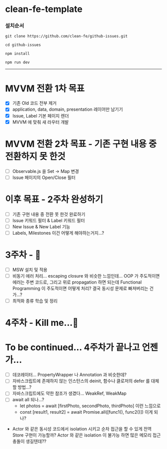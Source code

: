 # clean-fe-template

### 설치순서
```shell
git clone https://github.com/clean-fe/github-issues.git 

cd github-issues

npm install

npm run dev
```

---

# MVVM 전환 1차 목표
- [X] 기존 Old 코드 전부 제거
- [X] application, data, domain, presentation 레이어만 남기기
- [X] Issue, Label 기본 페이지 렌더
- [X] MVVM 에 맞춰 새 라우터 개발

# MVVM 전환 2차 목표 - 기존 구현 내용 중 전환하지 못 한것
- [ ] Observable.js 을 Set -> Map 변경
- [ ] Issue 페이지의 Open/Close 필터

# 이후 목표 - 2주차 완성하기
- [ ] 기존 구현 내용 중 전환 못 한것 완료하기
- [ ] Issue 키워드 필터 & Label 키워드 필터
- [ ] New Issue & New Label 기능
- [ ] Labels, Milestones 이건 어떻게 해야하는거지...?

# 3주차 - 🤮
- [ ] MSW 설치 및 적용
- [ ] 비동기 에러 처리... escaping closure 와 비슷한 느낌인데...
  OOP 가 주도적이면 에러는 주변 코드로, 그리고 위로 propagation
  하면 되는데 Functional Programming 이 주도적이면 어떻게 처리?
  결국 동시성 문제로 빠져버리는 건가...?
- [ ] 최적화 종류 학습 및 정리

# 4주차 - Kill me...🫠


# To be continued... 4주차가 끝나고 언젠가...
- [ ] 데코레이터... PropertyWrapper 나 Annotation 과 비슷한데?
- [ ] 자바스크립트에 존재하지 않는 인스턴스의 deinit,
  함수나 클로저의 defer 를 대체할 방법...?
- [ ] 자바스크립트에도 약한 참조가 생겼다... WeakRef, WeakMap
- [ ] await all 되나...?
    - let photos = await [firstPhoto, secondPhoto, thirdPhoto] 이런 느낌으로
    - const [result1, result2] = await Promise.all([func1(), func2()]) 이게 되나?
- Actor 와 같은 동시성 코드에서 isolation 시키고 순차 접근을 할 수 있게
  전역 Store 구현이 가능할까? Actor 와 같은 isolation 이 불가능 하면
  많은 메모리 접근 충돌이 생길텐데??
  
